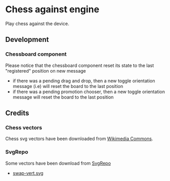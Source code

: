 # Chess against engine

Play chess against the device.

## Development

### Chessboard component

Please notice that the chessboard component reset its state to the last "registered" position on new message

- if there was a pending drag and drop, then a new toggle orientation message (i.e) will reset the board to the last position
- if there was a pending promotion chooser, then a new toggle orientation message will reset the board to the last position

## Credits

### Chess vectors

Chess svg vectors have been downloaded from [Wikimedia Commons](https://commons.wikimedia.org/wiki/Category:SVG_chess_pieces).

### SvgRepo

Some vectors have been download from [SvgRepo](https://www.svgrepo.com)

- [swap-vert.svg](https://www.svgrepo.com/svg/432595/swap-vert)
